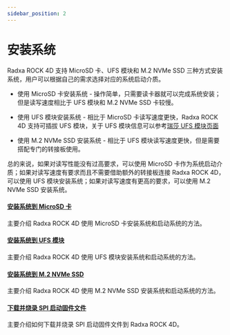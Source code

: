 ```yaml
---
sidebar_position: 2
---
```


# 安装系统

Radxa ROCK 4D 支持 MicroSD 卡、UFS 模块和 M.2 NVMe SSD 三种方式安装系统，用户可以根据自己的需求选择对应的系统启动介质。

- 使用 MicroSD 卡安装系统 - 操作简单，只需要读卡器就可以完成系统安装；但是读写速度相比于 UFS 模块和 M.2 NVMe SSD 卡较慢。

- 使用 UFS 模块安装系统 - 相比于 MicroSD 卡读写速度更快，Radxa ROCK 4D 支持可插拔 UFS 模块，关于 UFS 模块信息可以参考[瑞莎 UFS 模块页面](https://radxa.com/products/accessories/ufs-module)

- 使用 M.2 NVMe SSD 安装系统 - 相比于 UFS 模块读写速度更快，但是需要搭配专门的转接板使用。

总的来说，如果对读写性能没有过高要求，可以使用 MicroSD 卡作为系统启动介质；如果对读写速度有要求而且不需要借助额外的转接板连接 Radxa ROCK 4D，可以使用 UFS 模块安装系统；如果对读写速度有更高的要求，可以使用 M.2 NVMe SSD 安装系统。

#### [安装系统到 MicroSD 卡](/rock4/rock4d/getting-started/install-system/boot_sd)

主要介绍 Radxa ROCK 4D 使用 MicroSD 卡安装系统和启动系统的方法。

#### [安装系统到 UFS 模块](/rock4/rock4d/getting-started/install-system/ufs-system)

主要介绍 Radxa ROCK 4D 使用 UFS 模块安装系统和启动系统的方法。

#### [安装系统到 M.2 NVMe SSD](/rock4/rock4d/getting-started/install-system/nvme-system)

主要介绍 Radxa ROCK 4D 使用 M.2 NVMe SSD 安装系统和启动系统的方法。

#### [下载并烧录 SPI 启动固件文件](/rock4/rock4d/getting-started/install-system/boot_start)

主要介绍如何下载并烧录 SPI 启动固件文件到 Radxa ROCK 4D。
